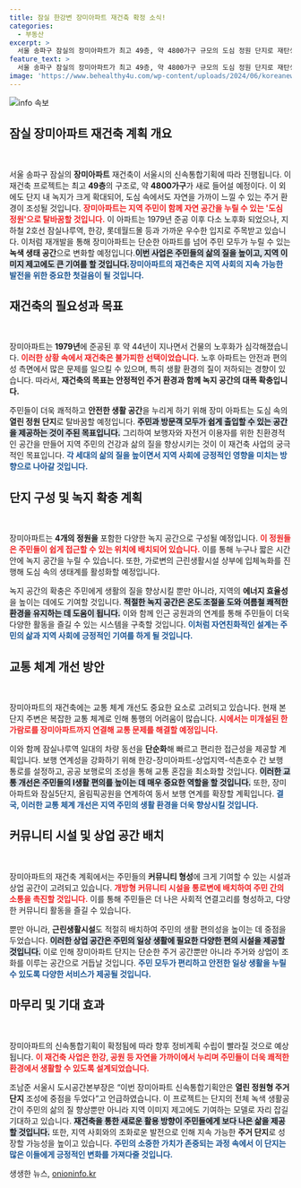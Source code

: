 ```yaml
---
title: 잠실 한강변 장미아파트 재건축 확정 소식!
categories:
  - 부동산
excerpt: >
  서울 송파구 잠실의 장미아파트가 최고 49층, 약 4800가구 규모의 도심 정원 단지로 재탄생합니다. 녹지 공간과 교통 문제를 해결하며 주민의 삶의 질을 높이는 혁신적인 계획이 기대됩니다!
feature_text: >
  서울 송파구 잠실의 장미아파트가 최고 49층, 약 4800가구 규모의 도심 정원 단지로 재탄생합니다. 녹지 공간과 교통 문제를 해결하며 주민의 삶의 질을 높이는 혁신적인 계획이 기대됩니다!
image: 'https://www.behealthy4u.com/wp-content/uploads/2024/06/koreanews.jpg'
---
```


<p><img src="https://www.behealthy4u.com/wp-content/uploads/2024/06/koreanews.jpg" alt="info 속보" /></p>

<h2 data-ke-size="size26">잠실 장미아파트 재건축 계획 개요</h2>

<p data-ke-size="size16">&nbsp;</p>   

<p>서울 송파구 잠실의 <strong>장미아파트</strong> 재건축이 서울시의 신속통합기획에 따라 진행됩니다. 이 재건축 프로젝트는 최고 <strong>49층</strong>의 구조로, 약 <strong>4800가구</strong>가 새로 들어설 예정이다. 이 외에도 단지 내 녹지가 크게 확대되어, 도심 속에서도 자연을 가까이 느낄 수 있는 주거 환경이 조성될 것입니다. <b><span style="color: #ee2323;">장미아파트는 지역 주민이 함께 자연 공간을 누릴 수 있는 '도심 정원'으로 탈바꿈할 것입니다.</span></b> 이 아파트는 1979년 준공 이후 다소 노후화 되었으나, 지하철 2호선 잠실나루역, 한강, 롯데월드몰 등과 가까운 우수한 입지로 주목받고 있습니다. 이처럼 재개발을 통해 장미아파트는 단순한 아파트를 넘어 주민 모두가 누릴 수 있는 <strong>녹색 생태 공간</strong>으로 변화할 예정입니다.<b><span style="background-color: #21538527;">이번 사업은 주민들의 삶의 질을 높이고, 지역 이미지 제고에도 큰 기여를 할 것입니다.</span></b><b><span style="color: #1a5490;">장미아파트의 재건축은 지역 사회의 지속 가능한 발전을 위한 중요한 첫걸음이 될 것입니다.</span></b></p>

<h2 data-ke-size="size26">재건축의 필요성과 목표</h2>

<p data-ke-size="size16">&nbsp;</p>   

<p>장미아파트는 <strong>1979년</strong>에 준공된 후 약 44년이 지나면서 건물의 노후화가 심각해졌습니다. <b><span style="color: #ee2323;">이러한 상황 속에서 재건축은 불가피한 선택이었습니다.</span></b> 노후 아파트는 안전과 편의성 측면에서 많은 문제를 일으킬 수 있으며, 특히 생활 환경의 질이 저하되는 경향이 있습니다. 따라서, <strong>재건축의 목표는 안정적인 주거 환경과 함께 녹지 공간의 대폭 확충입니다.</strong> </p>

<p>주민들이 더욱 쾌적하고 <strong>안전한 생활 공간</strong>을 누리게 하기 위해 장미 아파트는 도심 속의 <strong>열린 정원 단지</strong>로 탈바꿈할 예정입니다. <b><span style="background-color: #21538527;">주민과 방문객 모두가 쉽게 출입할 수 있는 공간을 제공하는 것이 주된 목표입니다.</span></b> 그리하여 보행자와 자전거 이용자를 위한 친환경적인 공간을 만들어 지역 주민의 건강과 삶의 질을 향상시키는 것이 이 재건축 사업의 궁극적인 목표입니다. <b><span style="color: #1a5490;">각 세대의 삶의 질을 높이면서 지역 사회에 긍정적인 영향을 미치는 방향으로 나아갈 것입니다.</span></b></p>

<h2 data-ke-size="size26">단지 구성 및 녹지 확충 계획</h2>

<p data-ke-size="size16">&nbsp;</p>   

<p>장미아파트는 <strong>4개의 정원을</strong> 포함한 다양한 녹지 공간으로 구성될 예정입니다. <b><span style="color: #ee2323;">이 정원들은 주민들이 쉽게 접근할 수 있는 위치에 배치되어 있습니다.</span></b> 이를 통해 누구나 짧은 시간 안에 녹지 공간을 누릴 수 있습니다. 또한, 가로변의 근린생활시설 상부에 입체녹화를 진행해 도심 속의 생태계를 활성화할 예정입니다.</p>

<p>녹지 공간의 확충은 주민에게 생활의 질을 향상시킬 뿐만 아니라, 지역의 <strong>에너지 효율성</strong>을 높이는 데에도 기여할 것입니다. <b><span style="background-color: #21538527;">적절한 녹지 공간은 온도 조절을 도와 여름철 쾌적한 환경을 유지하는 데 도움이 됩니다.</span></b> 이와 함께 인근 공원과의 연계를 통해 주민들이 더욱 다양한 활동을 즐길 수 있는 시스템을 구축할 것입니다. <b><span style="color: #1a5490;">이처럼 자연친화적인 설계는 주민의 삶과 지역 사회에 긍정적인 기여를 하게 될 것입니다.</span></b></p>

<h2 data-ke-size="size26">교통 체계 개선 방안</h2>

<p data-ke-size="size16">&nbsp;</p>   

<p>장미아파트의 재건축에는 교통 체계 개선도 중요한 요소로 고려되고 있습니다. 현재 본 단지 주변은 복잡한 교통 체계로 인해 통행의 어려움이 많습니다. <b><span style="color: #ee2323;">시에서는 미개설된 한가람로를 장미아파트까지 연결해 교통 문제를 해결할 예정입니다.</span></b> </p>

<p>이와 함께 잠실나루역 일대의 차량 동선을 <strong>단순화</strong>해 빠르고 편리한 접근성을 제공할 계획입니다. 보행 연계성을 강화하기 위해 한강-장미아파트-상업지역-석촌호수 간 보행 통로를 설정하고, 공공 보행로의 조성을 통해 교통 혼잡을 최소화할 것입니다. <b><span style="background-color: #21538527;">이러한 교통 개선은 주민들의 I생활 편의를 높이는 데 매우 중요한 역할을 할 것입니다.</span></b> 또한, 장미아파트와 잠실5단지, 올림픽공원을 연계하여 동서 보행 연계를 확장할 계획입니다. <b><span style="color: #1a5490;">결국, 이러한 교통 체계 개선은 지역 주민의 생활 환경을 더욱 향상시킬 것입니다.</span></b></p>

<h2 data-ke-size="size26">커뮤니티 시설 및 상업 공간 배치</h2>

<p data-ke-size="size16">&nbsp;</p>   

<p>장미아파트의 재건축 계획에서는 주민들의 <strong>커뮤니티 형성</strong>에 크게 기여할 수 있는 시설과 상업 공간이 고려되고 있습니다. <b><span style="color: #ee2323;">개방형 커뮤니티 시설을 통로변에 배치하여 주민 간의 소통을 촉진할 것입니다.</span></b>  이를 통해 주민들은 더 나은 사회적 연결고리를 형성하고, 다양한 커뮤니티 활동을 즐길 수 있습니다. </p>

<p>뿐만 아니라, <strong>근린생활시설</strong>도 적절히 배치하여 주민의 생활 편의성을 높이는 데 중점을 두었습니다. <b><span style="background-color: #21538527;">이러한 상업 공간은 주민의 일상 생활에 필요한 다양한 편의 시설을 제공할 것입니다.</span></b> 이로 인해 장미아파트 단지는 단순한 주거 공간뿐만 아니라 주거와 상업이 조화를 이루는 공간으로 거듭날 것입니다. <b><span style="color: #1a5490;">주민 모두가 편리하고 안전한 일상 생활을 누릴 수 있도록 다양한 서비스가 제공될 것입니다.</span></b></p>

<h2 data-ke-size="size26">마무리 및 기대 효과</h2>

<p data-ke-size="size16">&nbsp;</p>   

<p>장미아파트의 신속통합기획이 확정됨에 따라 향후 정비계획 수립이 빨라질 것으로 예상됩니다. <b><span style="color: #ee2323;">이 재건축 사업은 한강, 공원 등 자연을 가까이에서 누리며 주민들이 더욱 쾌적한 환경에서 생활할 수 있도록 설계되었습니다.</span></b> </p>

<p>조남준 서울시 도시공간본부장은 “이번 장미아파트 신속통합기획안은 <strong>열린 정원형 주거단지</strong> 조성에 중점을 두었다”고 언급하였습니다. 이 프로젝트는 단지의 전체 녹색 생활공간이 주민의 삶의 질 향상뿐만 아니라 지역 이미지 제고에도 기여하는 모델로 자리 잡길 기대하고 있습니다. <b><span style="background-color: #21538527;">재건축을 통한 새로운 활용 방향이 주민들에게 보다 나은 삶을 제공할 것입니다.</span></b> 또한, 지역 사회와의 조화로운 발전으로 인해 지속 가능한 <strong>주거 단지</strong>로 성장할 가능성을 높이고 있습니다. <b><span style="color: #1a5490;">주민의 소중한 가치가 존중되는 과정 속에서 이 단지는 많은 이들에게 긍정적인 변화를 가져다줄 것입니다.</span></b>   </p>
생생한 뉴스, <a href="https://onioninfo.kr" rel="dofollow">onioninfo.kr</a>


